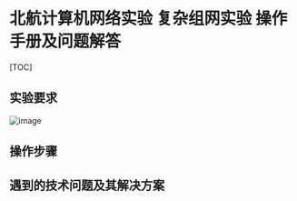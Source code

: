 # 北航计算机网络实验 复杂组网实验 操作手册及问题解答

[TOC]

## 实验要求

![image](https://user-images.githubusercontent.com/60542677/169002769-24563475-ff37-4111-9428-afa6a8d2bf51.png)

## 操作步骤

## 遇到的技术问题及其解决方案
